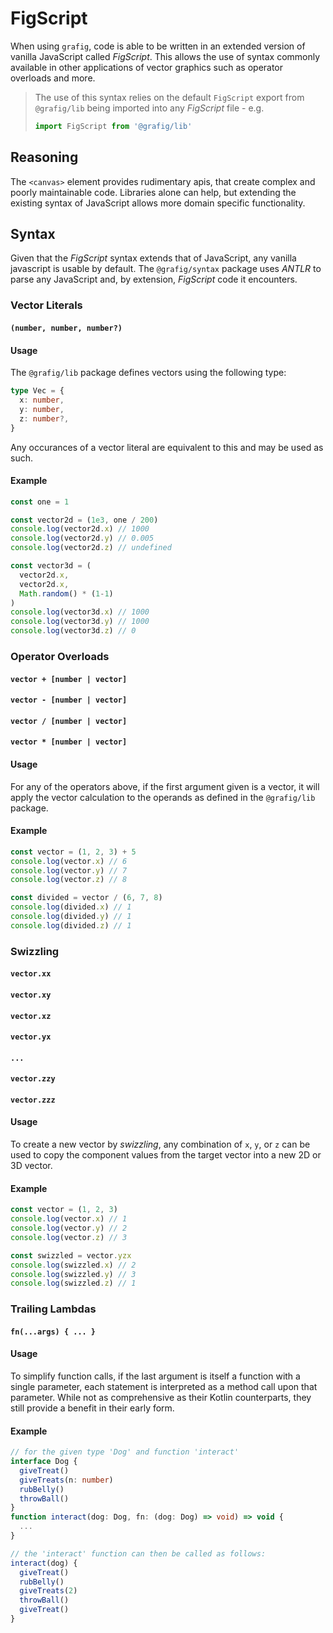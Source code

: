 # FigScript

When using `grafig`, code is able to be written in an extended version of vanilla JavaScript called _FigScript_. This allows the use of syntax commonly available in other applications of vector graphics such as operator overloads and more.

> The use of this syntax relies on the default `FigScript` export from `@grafig/lib` being imported into any _FigScript_ file - e.g.
>
> ```js
> import FigScript from '@grafig/lib'
> ```

## Reasoning

The `<canvas>` element provides rudimentary apis, that create complex and poorly maintainable code. Libraries alone can help, but extending the existing syntax of JavaScript allows more domain specific functionality.

## Syntax

Given that the _FigScript_ syntax extends that of JavaScript, any vanilla javascript is usable by default. The `@grafig/syntax` package uses _ANTLR_ to parse any JavaScript and, by extension, _FigScript_ code it encounters.

### Vector Literals

#### `(number, number, number?)`

#### Usage

The `@grafig/lib` package defines vectors using the following type:

```ts
type Vec = {
  x: number,
  y: number,
  z: number?,
}
```

Any occurances of a vector literal are equivalent to this and may be used as such.

#### Example

```js
const one = 1

const vector2d = (1e3, one / 200)
console.log(vector2d.x) // 1000
console.log(vector2d.y) // 0.005
console.log(vector2d.z) // undefined

const vector3d = (
  vector2d.x, 
  vector2d.x, 
  Math.random() * (1-1)
)
console.log(vector3d.x) // 1000
console.log(vector3d.y) // 1000
console.log(vector3d.z) // 0
```

### Operator Overloads

#### `vector + [number | vector]`

#### `vector - [number | vector]`

#### `vector / [number | vector]`

#### `vector * [number | vector]`

#### Usage

For any of the operators above, if the first argument given is a vector, it will apply the vector calculation to the operands as defined in the `@grafig/lib` package.

#### Example

```js
const vector = (1, 2, 3) + 5
console.log(vector.x) // 6
console.log(vector.y) // 7
console.log(vector.z) // 8

const divided = vector / (6, 7, 8)
console.log(divided.x) // 1
console.log(divided.y) // 1
console.log(divided.z) // 1
```

### Swizzling

#### `vector.xx`

#### `vector.xy`

#### `vector.xz`

#### `vector.yx`

#### `...`

#### `vector.zzy`

#### `vector.zzz`

#### Usage

To create a new vector by _swizzling_, any combination of `x`, `y`, or `z` can be used to copy the component values from the target vector into a new 2D or 3D vector.

#### Example

```js
const vector = (1, 2, 3)
console.log(vector.x) // 1
console.log(vector.y) // 2
console.log(vector.z) // 3

const swizzled = vector.yzx
console.log(swizzled.x) // 2
console.log(swizzled.y) // 3
console.log(swizzled.z) // 1
```

### Trailing Lambdas

#### `fn(...args) { ... }`

#### Usage

To simplify function calls, if the last argument is itself a function with a single parameter, each statement is interpreted as a method call upon that parameter. While not as comprehensive as their Kotlin counterparts, they still provide a benefit in their early form.

#### Example

```ts
// for the given type 'Dog' and function 'interact'
interface Dog {
  giveTreat()
  giveTreats(n: number)
  rubBelly()
  throwBall()
}
function interact(dog: Dog, fn: (dog: Dog) => void) => void {
  ...
}

// the 'interact' function can then be called as follows:
interact(dog) {
  giveTreat()
  rubBelly()
  giveTreats(2)
  throwBall()
  giveTreat()
}
```
